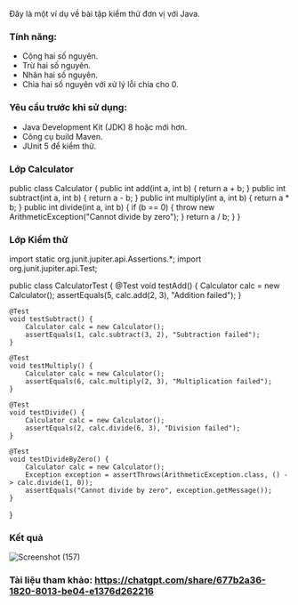 Đây là một ví dụ về bài tập kiểm thử đơn vị với Java.
### Tính năng:
- Cộng hai số nguyên.
- Trừ hai số nguyên.
- Nhân hai số nguyên.
- Chia hai số nguyên với xử lý lỗi chia cho 0.

### Yêu cầu trước khi sử dụng:
- Java Development Kit (JDK) 8 hoặc mới hơn.
- Công cụ build Maven.
- JUnit 5 để kiểm thử.

### Lớp Calculator
public class Calculator {
    public int add(int a, int b) {
        return a + b;
    }
    public int subtract(int a, int b) {
        return a - b;
    }
    public int multiply(int a, int b) {
        return a * b;
    }
    public int divide(int a, int b) {
        if (b == 0) {
            throw new ArithmeticException("Cannot divide by zero");
        }
        return a / b;
    }
}

### Lớp Kiểm thử
import static org.junit.jupiter.api.Assertions.*;
import org.junit.jupiter.api.Test;

public class CalculatorTest {
    @Test
    void testAdd() {
        Calculator calc = new Calculator();
        assertEquals(5, calc.add(2, 3), "Addition failed");
    }

    @Test
    void testSubtract() {
        Calculator calc = new Calculator();
        assertEquals(1, calc.subtract(3, 2), "Subtraction failed");
    }

    @Test
    void testMultiply() {
        Calculator calc = new Calculator();
        assertEquals(6, calc.multiply(2, 3), "Multiplication failed");
    }

    @Test
    void testDivide() {
        Calculator calc = new Calculator();
        assertEquals(2, calc.divide(6, 3), "Division failed");
    }

    @Test
    void testDivideByZero() {
        Calculator calc = new Calculator();
        Exception exception = assertThrows(ArithmeticException.class, () -> calc.divide(1, 0));
        assertEquals("Cannot divide by zero", exception.getMessage());
    }
}

### Kết quả
![Screenshot (157)](https://github.com/user-attachments/assets/43645a78-546e-4fbb-b8c2-562a4df9075f)

### Tài liệu tham khảo: https://chatgpt.com/share/677b2a36-1820-8013-be04-e1376d262216

